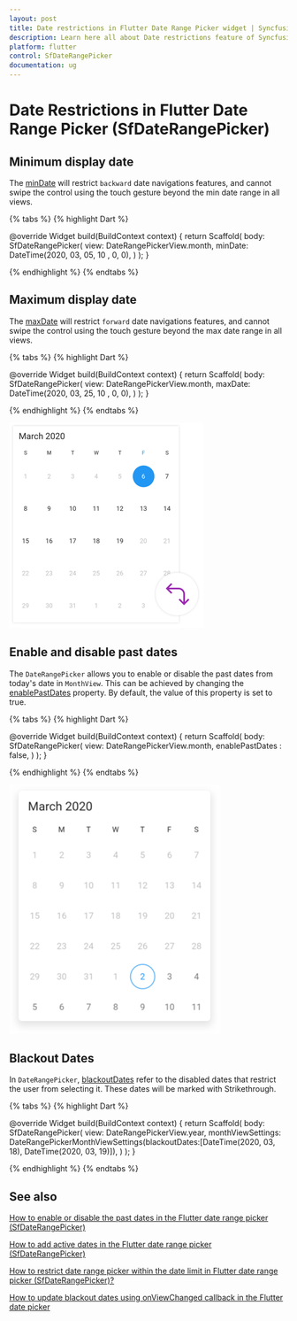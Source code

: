 ```yaml
---
layout: post
title: Date restrictions in Flutter Date Range Picker widget | Syncfusion
description: Learn here all about Date restrictions feature of Syncfusion Flutter Date Range Picker (SfDateRangePicker) widget and more.
platform: flutter
control: SfDateRangePicker
documentation: ug
---
```


# Date Restrictions in Flutter Date Range Picker (SfDateRangePicker)

## Minimum display date
The [minDate](https://pub.dev/documentation/syncfusion_flutter_datepicker/latest/datepicker/SfDateRangePicker/minDate.html) will restrict `backward` date navigations features, and cannot swipe the control using the touch gesture beyond the min date range in all views.

{% tabs %}
{% highlight Dart %}

@override
Widget build(BuildContext context) {
    return Scaffold(
       body: SfDateRangePicker(
      view: DateRangePickerView.month,
      minDate: DateTime(2020, 03, 05, 10 , 0, 0),
     )
  );
}

{% endhighlight %}
{% endtabs %}

## Maximum display date
The [maxDate](https://pub.dev/documentation/syncfusion_flutter_datepicker/latest/datepicker/SfDateRangePicker/maxDate.html) will restrict `forward` date navigations features, and cannot swipe the control using the touch gesture beyond the max date range in all views.

{% tabs %}
{% highlight Dart %}

@override
Widget build(BuildContext context) {
    return Scaffold(
       body: SfDateRangePicker(
       view: DateRangePickerView.month,
       maxDate: DateTime(2020, 03, 25, 10 , 0, 0),
       )
   );
}

{% endhighlight %}
{% endtabs %}

![Min_Max Date Date Range Picker](images/date-restrictions/min_max_date.png)

## Enable and disable past dates

The `DateRangePicker` allows you to enable or disable the past dates from today's date in `MonthView`. This can be achieved by changing the [enablePastDates](https://pub.dev/documentation/syncfusion_flutter_datepicker/latest/datepicker/SfDateRangePicker/enablePastDates.html) property. By default, the value of this property is set to true.

{% tabs %}
{% highlight Dart %}

@override
Widget build(BuildContext context) {
    return Scaffold(
       body: SfDateRangePicker(
       view: DateRangePickerView.month,
       enablePastDates : false,
     )
   );
}

{% endhighlight %}
{% endtabs %}

![Enable and disable past dates Range Picker](images/date-restrictions/enable_diasable_pastdates.png)

## Blackout Dates
In `DateRangePicker`, [blackoutDates](https://pub.dev/documentation/syncfusion_flutter_datepicker/latest/datepicker/DateRangePickerMonthViewSettings/blackoutDates.html) refer to the disabled dates that restrict the user from selecting it. These dates will be marked with Strikethrough.

{% tabs %}
{% highlight Dart %}

@override
Widget build(BuildContext context) {
  return Scaffold(
      body: SfDateRangePicker(
        view: DateRangePickerView.year,
        monthViewSettings: DateRangePickerMonthViewSettings(blackoutDates:[DateTime(2020, 03, 18), DateTime(2020, 03, 19)]),
      )
  );
}

{% endhighlight %}
{% endtabs %}

## See also

[How to enable or disable the past dates in the Flutter date range picker (SfDateRangePicker)](https://www.syncfusion.com/kb/12168/how-to-enable-or-disable-the-past-dates-in-the-flutter-date-range-picker-sfdaterangepicker)

[How to add active dates in the Flutter date range picker (SfDateRangePicker)](https://www.syncfusion.com/kb/12075/how-to-add-active-dates-in-the-flutter-date-range-picker-sfdaterangepicker)

[How to restrict date range picker within the date limit in Flutter date range picker (SfDateRangePicker)?](https://www.syncfusion.com/kb/11329/how-to-restrict-date-range-picker-within-the-date-limit-in-flutter-date-range-picker)

[How to update blackout dates using onViewChanged callback in the Flutter date picker](https://www.syncfusion.com/kb/12372/how-to-update-blackout-dates-using-onviewchanged-callback-in-the-flutter-date-picker)